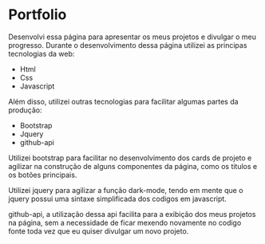 # Portfolio
 Desenvolvi essa página para apresentar os meus projetos e divulgar o meu progresso. Durante o desenvolvimento dessa página utilizei as principas tecnologias da web:

 * Html
 * Css
 * Javascript

Além disso, utilizei outras tecnologias para facilitar algumas partes da produção:

  * Bootstrap
  * Jquery
  * github-api
  
<p>Utilizei bootstrap para facilitar no desenvolvimento dos cards de projeto e agilizar na construção de alguns componentes da página, como os titulos e os botões principais.</p>

<p>Utilizei jquery para agilizar a função dark-mode, tendo em mente que o jquery possui uma sintaxe simplificada dos codigos em javascript.</p>

<p>github-api, a utilização dessa api facilita para a exibição dos meus projetos na página, sem a necessidade de ficar mexendo novamente no codigo fonte toda vez que eu quiser divulgar um novo projeto.</p>
     
